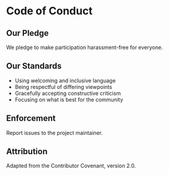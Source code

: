 # Code of Conduct

## Our Pledge
We pledge to make participation harassment-free for everyone.

## Our Standards
- Using welcoming and inclusive language
- Being respectful of differing viewpoints
- Gracefully accepting constructive criticism
- Focusing on what is best for the community

## Enforcement
Report issues to the project maintainer.

## Attribution
Adapted from the Contributor Covenant, version 2.0.
